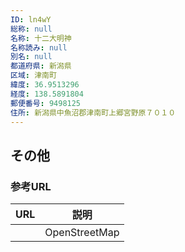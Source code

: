 ```yaml
---
ID: ln4wY
総称: null
名称: 十二大明神
名称読み: null
別名: null
都道府県: 新潟県
区域: 津南町
緯度: 36.9513296
経度: 138.5891804
郵便番号: 9498125
住所: 新潟県中魚沼郡津南町上郷宮野原７０１０
---
```


## その他

### 参考URL

| URL | 説明          |
| --- | ------------- |
|     | OpenStreetMap |
